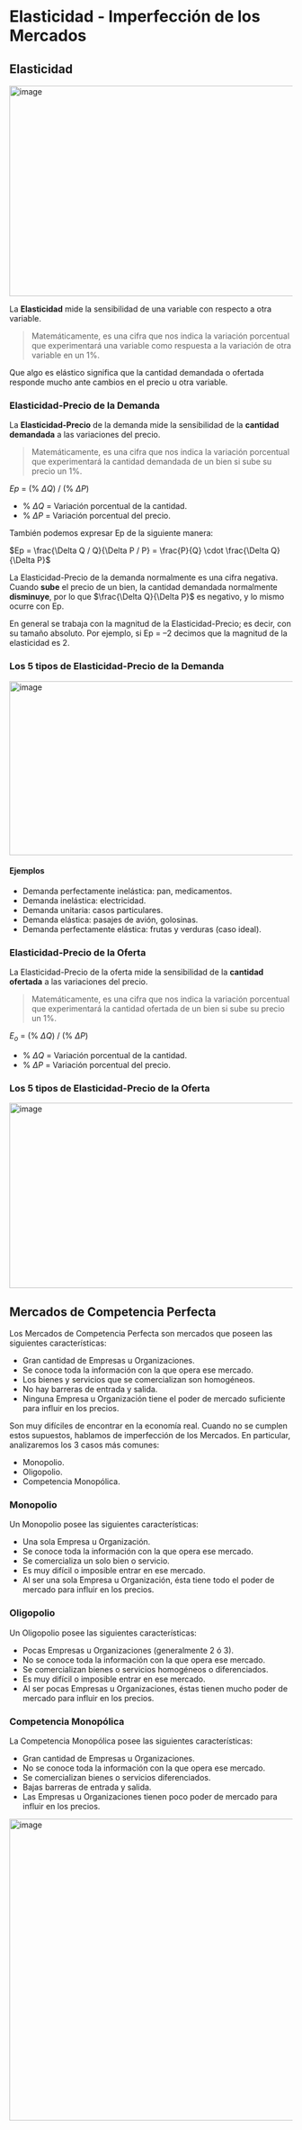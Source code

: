 # Elasticidad - Imperfección de los Mercados

## Elasticidad

<img width="583" height="374" alt="image" src="https://github.com/user-attachments/assets/398df740-7156-40e6-98d7-ff1d358876e5" />

La **Elasticidad** mide la sensibilidad de una variable con respecto a otra variable. 

> Matemáticamente, es una cifra que nos indica la variación porcentual que experimentará una variable como respuesta a la variación de otra variable en un 1%.

Que algo es elástico significa que la cantidad demandada o ofertada responde mucho ante cambios en el precio u otra variable.

### Elasticidad-Precio de la Demanda
La **Elasticidad-Precio** de la demanda mide la sensibilidad de la **cantidad demandada** a las variaciones del precio. 

> Matemáticamente, es una cifra que nos indica la variación porcentual que experimentará la cantidad demandada de un bien si sube su precio un 1%.

$Ep$ = (% $\Delta Q$) / (% $\Delta P$)

- % $\Delta Q$ = Variación porcentual de la cantidad.  
- % $\Delta P$ = Variación porcentual del precio.

También podemos expresar Ep de la siguiente manera:

$Ep = \frac{\Delta Q / Q}{\Delta P / P} = \frac{P}{Q} \cdot \frac{\Delta Q}{\Delta P}$

La Elasticidad-Precio de la demanda normalmente es una cifra negativa. Cuando **sube** el precio de un bien, la cantidad demandada normalmente **disminuye**, por lo que $\frac{\Delta Q}{\Delta P}$ es negativo, y lo mismo ocurre con Ep.

En general se trabaja con la magnitud de la Elasticidad-Precio; es decir, con su tamaño absoluto. Por ejemplo, si Ep = –2 decimos que la magnitud de la elasticidad es 2.

### Los 5 tipos de Elasticidad-Precio de la Demanda

<img width="824" height="309" alt="image" src="https://github.com/user-attachments/assets/b9b3a961-a3ec-4bf0-9db2-699918af13bc" />

#### Ejemplos
- Demanda perfectamente inelástica: pan, medicamentos.
- Demanda inelástica: electricidad.
- Demanda unitaria: casos particulares.
- Demanda elástica: pasajes de avión, golosinas.
- Demanda perfectamente elástica: frutas y verduras (caso ideal).

### Elasticidad-Precio de la Oferta
La Elasticidad-Precio de la oferta mide la sensibilidad de la **cantidad ofertada** a las variaciones del precio.

> Matemáticamente, es una cifra que nos indica la variación porcentual que experimentará la cantidad ofertada de un bien si sube su precio un 1%.

$E_o$ = (\% $\Delta Q$) / (\% $\Delta P$)

- \% $\Delta Q$ = Variación porcentual de la cantidad.  
- \% $\Delta P$ = Variación porcentual del precio.

### Los 5 tipos de Elasticidad-Precio de la Oferta
<img width="889" height="329" alt="image" src="https://github.com/user-attachments/assets/da918662-cfae-4568-b1df-30bb27869408" />


## Mercados de Competencia Perfecta
Los Mercados de Competencia Perfecta son mercados que poseen las siguientes características:
- Gran cantidad de Empresas u Organizaciones.
- Se conoce toda la información con la que opera ese mercado.
- Los bienes y servicios que se comercializan son homogéneos.
- No hay barreras de entrada y salida.
- Ninguna Empresa u Organización tiene el poder de mercado suficiente para influir en los precios.

Son muy difíciles de encontrar en la economía real. Cuando no se cumplen estos supuestos, hablamos de imperfección de los Mercados. En particular, analizaremos los 3 casos más comunes:
- Monopolio.
- Oligopolio.
- Competencia Monopólica. 

### Monopolio
Un Monopolio posee las siguientes características:
- Una sola Empresa u Organización.
- Se conoce toda la información con la que opera ese mercado.
- Se comercializa un solo bien o servicio.
- Es muy difícil o imposible entrar en ese mercado.
- Al ser una sola Empresa u Organización, ésta tiene todo el poder de mercado para influir en los precios.

### Oligopolio
Un Oligopolio posee las siguientes características:
- Pocas Empresas u Organizaciones (generalmente 2 ó 3).
- No se conoce toda la información con la que opera ese mercado.
- Se comercializan bienes o servicios homogéneos o diferenciados.
- Es muy difícil o imposible entrar en ese mercado.
- Al ser pocas Empresas u Organizaciones, éstas tienen mucho poder de mercado para influir en los precios.

### Competencia Monopólica
La Competencia Monopólica posee las siguientes características:
- Gran cantidad de Empresas u Organizaciones.
- No se conoce toda la información con la que opera ese mercado.
- Se comercializan bienes o servicios diferenciados.
- Bajas barreras de entrada y salida.
- Las Empresas u Organizaciones tienen poco poder de mercado para influir en los precios.


<img width="928" height="536" alt="image" src="https://github.com/user-attachments/assets/d2051a8d-6f95-469d-a987-4fce5a6b4307" />


